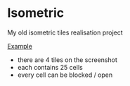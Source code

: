# Isometric
My old isometric tiles realisation project

[Example](http://cs624621.vk.me/v624621677/2195c/djshugECZlg.jpg) 
- there are 4 tiles on the screenshot
- each contains 25 cells
- every cell can be blocked / open
